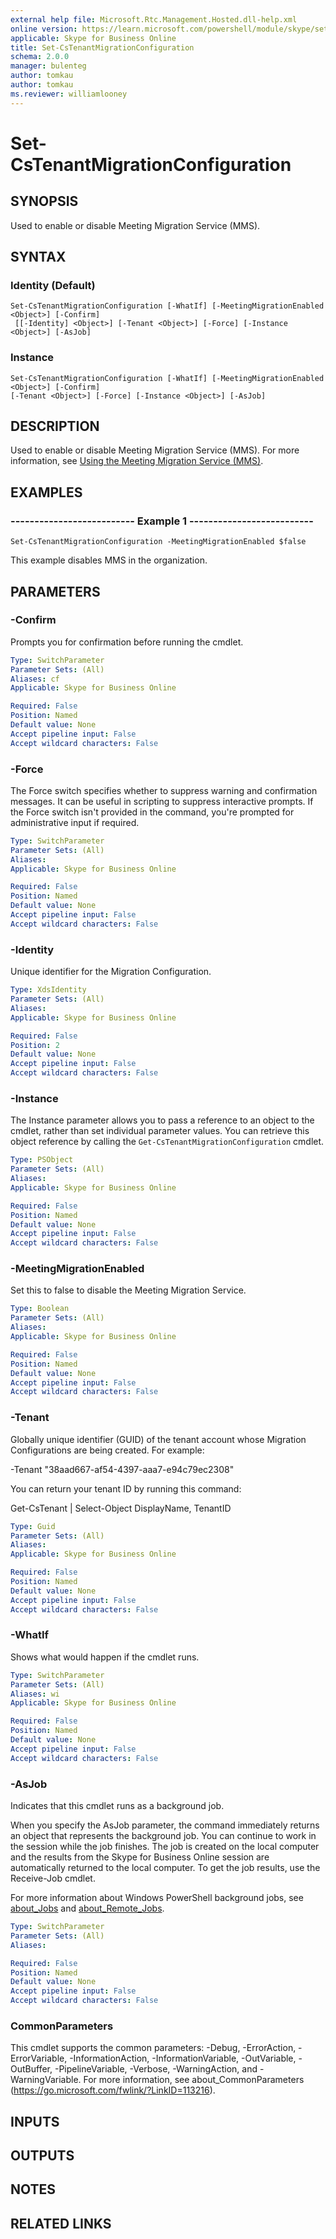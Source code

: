 ```yaml
---
external help file: Microsoft.Rtc.Management.Hosted.dll-help.xml 
online version: https://learn.microsoft.com/powershell/module/skype/set-cstenantmigrationconfiguration
applicable: Skype for Business Online
title: Set-CsTenantMigrationConfiguration
schema: 2.0.0
manager: bulenteg
author: tomkau
author: tomkau
ms.reviewer: williamlooney
---
```


# Set-CsTenantMigrationConfiguration

## SYNOPSIS
Used to enable or disable Meeting Migration Service (MMS).

## SYNTAX

### Identity (Default)
```
Set-CsTenantMigrationConfiguration [-WhatIf] [-MeetingMigrationEnabled <Object>] [-Confirm]
 [[-Identity] <Object>] [-Tenant <Object>] [-Force] [-Instance <Object>] [-AsJob]
```

### Instance
```
Set-CsTenantMigrationConfiguration [-WhatIf] [-MeetingMigrationEnabled <Object>] [-Confirm]
[-Tenant <Object>] [-Force] [-Instance <Object>] [-AsJob]
```

## DESCRIPTION
Used to enable or disable Meeting Migration Service (MMS).
For more information, see [Using the Meeting Migration Service (MMS)](https://learn.microsoft.com/skypeforbusiness/audio-conferencing-in-office-365/setting-up-the-meeting-migration-service-mms).

## EXAMPLES

### -------------------------- Example 1 --------------------------
```
Set-CsTenantMigrationConfiguration -MeetingMigrationEnabled $false
```

This example disables MMS in the organization.


## PARAMETERS

### -Confirm
Prompts you for confirmation before running the cmdlet.

```yaml
Type: SwitchParameter
Parameter Sets: (All)
Aliases: cf
Applicable: Skype for Business Online

Required: False
Position: Named
Default value: None
Accept pipeline input: False
Accept wildcard characters: False
```

### -Force
The Force switch specifies whether to suppress warning and confirmation messages. It can be useful in scripting to suppress interactive prompts. If the Force switch isn't provided in the command, you're prompted for administrative input if required.

```yaml
Type: SwitchParameter
Parameter Sets: (All)
Aliases: 
Applicable: Skype for Business Online

Required: False
Position: Named
Default value: None
Accept pipeline input: False
Accept wildcard characters: False
```

### -Identity
Unique identifier for the Migration Configuration.

```yaml
Type: XdsIdentity
Parameter Sets: (All)
Aliases: 
Applicable: Skype for Business Online

Required: False
Position: 2
Default value: None
Accept pipeline input: False
Accept wildcard characters: False
```

### -Instance
The Instance parameter allows you to pass a reference to an object to the cmdlet, rather than set individual parameter values.
You can retrieve this object reference by calling the `Get-CsTenantMigrationConfiguration` cmdlet.

```yaml
Type: PSObject
Parameter Sets: (All)
Aliases: 
Applicable: Skype for Business Online

Required: False
Position: Named
Default value: None
Accept pipeline input: False
Accept wildcard characters: False
```

### -MeetingMigrationEnabled
Set this to false to disable the Meeting Migration Service.

```yaml
Type: Boolean
Parameter Sets: (All)
Aliases: 
Applicable: Skype for Business Online

Required: False
Position: Named
Default value: None
Accept pipeline input: False
Accept wildcard characters: False
```

### -Tenant
Globally unique identifier (GUID) of the tenant account whose Migration Configurations are being created. For example:

-Tenant "38aad667-af54-4397-aaa7-e94c79ec2308"

You can return your tenant ID by running this command:

Get-CsTenant | Select-Object DisplayName, TenantID

```yaml
Type: Guid
Parameter Sets: (All)
Aliases: 
Applicable: Skype for Business Online

Required: False
Position: Named
Default value: None
Accept pipeline input: False
Accept wildcard characters: False
```

### -WhatIf
Shows what would happen if the cmdlet runs.

```yaml
Type: SwitchParameter
Parameter Sets: (All)
Aliases: wi
Applicable: Skype for Business Online

Required: False
Position: Named
Default value: None
Accept pipeline input: False
Accept wildcard characters: False
```

### -AsJob
Indicates that this cmdlet runs as a background job.

When you specify the AsJob parameter, the command immediately returns an object that represents the background job. You can continue to work in the session while the job finishes. The job is created on the local computer and the results from the Skype for Business Online session are automatically returned to the local computer. To get the job results, use the Receive-Job cmdlet.

For more information about Windows PowerShell background jobs, see [about_Jobs](https://learn.microsoft.com/powershell/module/microsoft.powershell.core/about/about_jobs?view=powershell-6) and [about_Remote_Jobs](https://learn.microsoft.com/powershell/module/microsoft.powershell.core/about/about_remote_jobs?view=powershell-6).

```yaml
Type: SwitchParameter
Parameter Sets: (All)
Aliases:

Required: False
Position: Named
Default value: None
Accept pipeline input: False
Accept wildcard characters: False
```

### CommonParameters
This cmdlet supports the common parameters: -Debug, -ErrorAction, -ErrorVariable, -InformationAction, -InformationVariable, -OutVariable, -OutBuffer, -PipelineVariable, -Verbose, -WarningAction, and -WarningVariable. For more information, see about_CommonParameters (https://go.microsoft.com/fwlink/?LinkID=113216).

## INPUTS

## OUTPUTS

## NOTES

## RELATED LINKS
